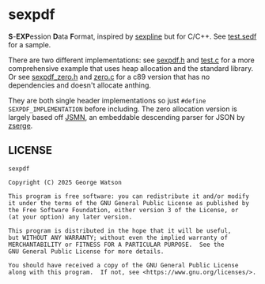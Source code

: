 # sexpdf

**S**-**EXP**ession **D**ata **F**ormat, inspired by [sexpline](https://github.com/snmsts/sexpline/) but for C/C++. See [test.sedf](https://github.com/takeiteasy/sexpdf/blob/master/test.sedf) for a sample.

There are two different implementations: see [sexpdf.h](https://github.com/takeiteasy/sexpdf/blob/master/sexpdf.h) and [test.c](https://github.com/takeiteasy/sexpdf/blob/master/test.c) for a more comprehensive example that uses heap allocation and the standard library. Or see [sexpdf_zero.h](https://github.com/takeiteasy/sexpdf/blob/master/sexpdf_zero.h) and [zero.c](https://github.com/takeiteasy/sexpdf/blob/master/zero.c) for a c89 version that has no dependencies and doesn't allocate anthing.

They are both single header implementations so just `#define SEXPDF_IMPLEMENTATION` before including. The zero allocation version is largely based off [JSMN](https://github.com/zserge/jsmn/tree/master), an embeddable descending parser for JSON by [zserge](https://github.com/zserge).

## LICENSE
```
sexpdf

Copyright (C) 2025 George Watson

This program is free software: you can redistribute it and/or modify
it under the terms of the GNU General Public License as published by
the Free Software Foundation, either version 3 of the License, or
(at your option) any later version.

This program is distributed in the hope that it will be useful,
but WITHOUT ANY WARRANTY; without even the implied warranty of
MERCHANTABILITY or FITNESS FOR A PARTICULAR PURPOSE.  See the
GNU General Public License for more details.

You should have received a copy of the GNU General Public License
along with this program.  If not, see <https://www.gnu.org/licenses/>.
```
